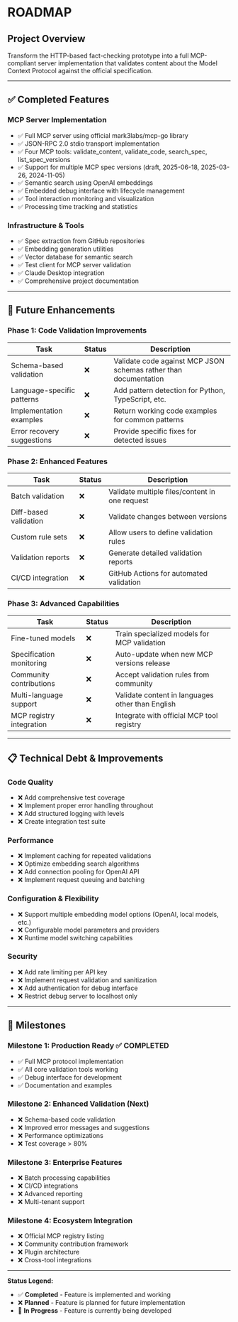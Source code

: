 # ROADMAP

## **Project Overview**

Transform the HTTP-based fact-checking prototype into a full MCP-compliant server implementation that validates content about the Model Context Protocol against the official specification.

---

## **✅ Completed Features**

### **MCP Server Implementation**

- ✅ Full MCP server using official mark3labs/mcp-go library
- ✅ JSON-RPC 2.0 stdio transport implementation
- ✅ Four MCP tools: validate_content, validate_code, search_spec, list_spec_versions
- ✅ Support for multiple MCP spec versions (draft, 2025-06-18, 2025-03-26, 2024-11-05)
- ✅ Semantic search using OpenAI embeddings
- ✅ Embedded debug interface with lifecycle management
- ✅ Tool interaction monitoring and visualization
- ✅ Processing time tracking and statistics

### **Infrastructure & Tools**

- ✅ Spec extraction from GitHub repositories
- ✅ Embedding generation utilities
- ✅ Vector database for semantic search
- ✅ Test client for MCP server validation
- ✅ Claude Desktop integration
- ✅ Comprehensive project documentation

---

## **🚧 Future Enhancements**

### **Phase 1: Code Validation Improvements**

| **Task**                   | **Status** | **Description**                                                  |
| -------------------------- | ---------- | ---------------------------------------------------------------- |
| Schema-based validation    | ❌         | Validate code against MCP JSON schemas rather than documentation |
| Language-specific patterns | ❌         | Add pattern detection for Python, TypeScript, etc.               |
| Implementation examples    | ❌         | Return working code examples for common patterns                 |
| Error recovery suggestions | ❌         | Provide specific fixes for detected issues                       |

### **Phase 2: Enhanced Features**

| **Task**              | **Status** | **Description**                                |
| --------------------- | ---------- | ---------------------------------------------- |
| Batch validation      | ❌         | Validate multiple files/content in one request |
| Diff-based validation | ❌         | Validate changes between versions              |
| Custom rule sets      | ❌         | Allow users to define validation rules         |
| Validation reports    | ❌         | Generate detailed validation reports           |
| CI/CD integration     | ❌         | GitHub Actions for automated validation        |

### **Phase 3: Advanced Capabilities**

| **Task**                 | **Status** | **Description**                                  |
| ------------------------ | ---------- | ------------------------------------------------ |
| Fine-tuned models        | ❌         | Train specialized models for MCP validation      |
| Specification monitoring | ❌         | Auto-update when new MCP versions release        |
| Community contributions  | ❌         | Accept validation rules from community           |
| Multi-language support   | ❌         | Validate content in languages other than English |
| MCP registry integration | ❌         | Integrate with official MCP tool registry        |

---

## **📋 Technical Debt & Improvements**

### **Code Quality**

- ❌ Add comprehensive test coverage
- ❌ Implement proper error handling throughout
- ❌ Add structured logging with levels
- ❌ Create integration test suite

### **Performance**

- ❌ Implement caching for repeated validations
- ❌ Optimize embedding search algorithms
- ❌ Add connection pooling for OpenAI API
- ❌ Implement request queuing and batching

### **Configuration & Flexibility**

- ❌ Support multiple embedding model options (OpenAI, local models, etc.)
- ❌ Configurable model parameters and providers
- ❌ Runtime model switching capabilities

### **Security**

- ❌ Add rate limiting per API key
- ❌ Implement request validation and sanitization
- ❌ Add authentication for debug interface
- ❌ Restrict debug server to localhost only

---

## **🎯 Milestones**

### **Milestone 1: Production Ready** ✅ COMPLETED

- ✅ Full MCP protocol implementation
- ✅ All core validation tools working
- ✅ Debug interface for development
- ✅ Documentation and examples

### **Milestone 2: Enhanced Validation** (Next)

- ❌ Schema-based code validation
- ❌ Improved error messages and suggestions
- ❌ Performance optimizations
- ❌ Test coverage > 80%

### **Milestone 3: Enterprise Features**

- ❌ Batch processing capabilities
- ❌ CI/CD integrations
- ❌ Advanced reporting
- ❌ Multi-tenant support

### **Milestone 4: Ecosystem Integration**

- ❌ Official MCP registry listing
- ❌ Community contribution framework
- ❌ Plugin architecture
- ❌ Cross-tool integrations

---

**Status Legend:**

- ✅ **Completed** - Feature is implemented and working
- ❌ **Planned** - Feature is planned for future implementation
- 🚧 **In Progress** - Feature is currently being developed

